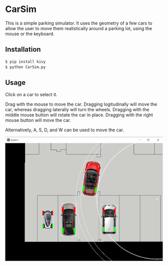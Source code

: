 # CarSim

This is a simple parking simulator. It uses the geometry of a few cars
to allow the user to move them realistically around a parking lot, using
the mouse or the keyboard.

## Installation

```bash
$ pip install kivy
$ python CarSim.py
```

## Usage
Click on a car to select it.

Drag with the mouse to move the car. Dragging logitudinally will move the
car, whereas dragging laterally will turn the wheels.
Dragging with the middle mouse button will rotate the car in place.
Dragging with the right mouse button will move the car.

Alternatively, A, S, D, and W can be used to move the car.

![screenshot](screenshot.png)
